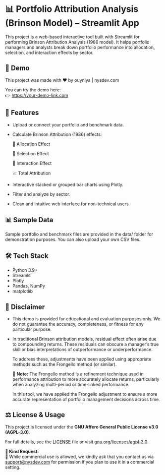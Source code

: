 # 📊 Portfolio Attribution Analysis (Brinson Model) – Streamlit App

This project is a web-based interactive tool built with Streamlit for performing Brinson Attribution Analysis (1986 model). It helps portfolio managers and analysts break down portfolio performance into allocation, selection, and interaction effects by sector.


## 🧪 Demo

This project was made with ❤️ by ouyniya | nysdev.com

You can try the demo here:  
👉 https://your-demo-link.com


## 🚀 Features
- Upload or connect your portfolio and benchmark data.
- Calculate Brinson Attribution (1986) effects:

  📌 Allocation Effect

  🎯 Selection Effect
  
  🔗 Interaction Effect

  📈 Total Attribution

- Interactive stacked or grouped bar charts using Plotly.
- Filter and analyze by sector.
- Clean and intuitive web interface for non-technical users.



## 📊 Sample Data

Sample portfolio and benchmark files are provided in the data/ folder for demonstration purposes. You can also upload your own CSV files.



## 🛠️ Tech Stack
- Python 3.9+
- Streamlit
- Plotly
- Pandas, NumPy
- matplotlib



## 📄 Disclaimer

- This demo is provided for educational and evaluation purposes only. We do not guarantee the accuracy, completeness, or fitness for any particular purpose.
- In traditional Brinson attribution models, residual effect often arise due to compounding returns. These residuals can obscure a manager’s true skill or bias interpretations of outperformance or underperformance. 

  To address these, adjustments have been applied using appropriate methods such as the Frongello method (or similar).  

  📌 **Note:** The Frongello method is a refinement technique used in performance attribution to more accurately allocate returns, particularly when analyzing multi-period or time-linked performance.

  In this tool, we have applied the Frongello adjustment to ensure a more accurate representation of portfolio management decisions across time.



## ⚖️ License & Usage

This project is licensed under the **GNU Affero General Public License v3.0 (AGPL-3.0)**.

For full details, see the [LICENSE](./LICENSE) file or visit [gnu.org/licenses/agpl-3.0](https://www.gnu.org/licenses/agpl-3.0).


**💬 Kind Request:**  
  📌 While commercial use is allowed, we kindly ask that you contact us via support@nysdev.com for permission if you plan to use it in a commercial setting.


